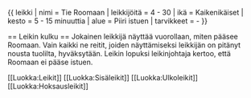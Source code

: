 {{ leikki
 | nimi          = Tie Roomaan
 | leikkijöitä   = 4 - 30
 | ikä           = Kaikenikäiset
 | kesto         = 5 - 15 minuuttia
 | alue          = Piiri istuen
 | tarvikkeet    = -
}}

== Leikin kulku ==
Jokainen leikkijä näyttää vuorollaan, miten pääsee Roomaan. Vain kaikki ne reitit, joiden näyttämiseksi leikkijän on pitänyt nousta tuolilta, hyväksytään. Leikin lopuksi leikinjohtaja kertoo, että Roomaan ei pääse istuen.


[[Luokka:Leikit]]
[[Luokka:Sisäleikit]]
[[Luokka:Ulkoleikit]]
[[Luokka:Hoksausleikit]]
